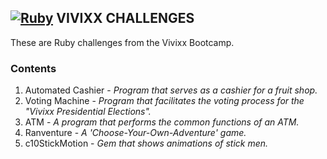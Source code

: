 ## **[![Ruby](https://user-images.githubusercontent.com/29721601/30624638-2d170a16-9df1-11e7-8c3a-b0753abdd5cd.png)](https://www.ruby-lang.org/en/) VIVIXX CHALLENGES**

These are Ruby challenges from the Vivixx Bootcamp.

### Contents
1. Automated Cashier - _Program that serves as a cashier for a fruit shop._
2. Voting Machine - _Program that facilitates the voting process for the "Vivixx Presidential Elections"._
3. ATM - _A program that performs the common functions of an ATM._
4. Ranventure - _A 'Choose-Your-Own-Adventure' game._
5. c10StickMotion - _Gem that shows animations of stick men._
